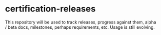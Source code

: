# certification-releases

This repository will be used to track releases, progress against them, alpha / beta docs, milestones, perhaps requirements, etc.  Usage is still evolving.
